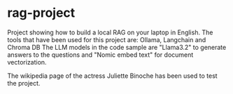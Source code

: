 # rag-project
Project showing how to build a local RAG on your laptop in English.
The tools that have been used for this project are: Ollama, Langchain and Chroma DB
The LLM models in the code sample are "Llama3.2" to generate answers to the questions and "Nomic embed text" for document vectorization.

The wikipedia page of the actress Juliette Binoche has been used to test the project.

